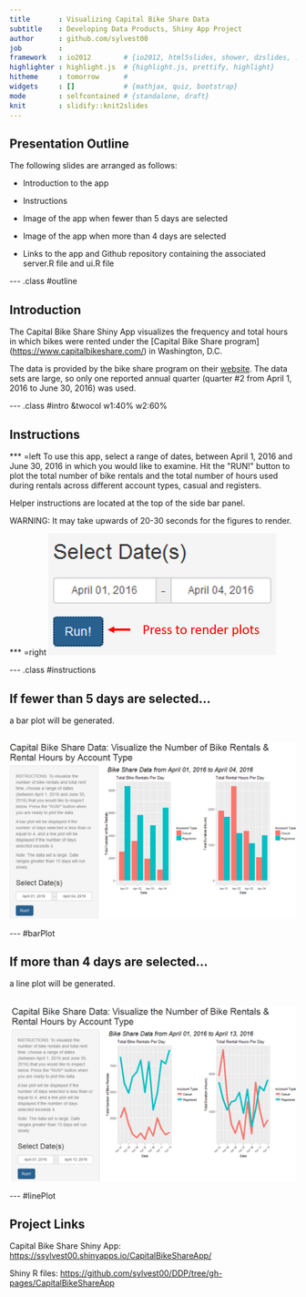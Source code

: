 ```yaml
---
title       : Visualizing Capital Bike Share Data
subtitle    : Developing Data Products, Shiny App Project
author      : github.com/sylvest00
job         : 
framework   : io2012        # {io2012, html5slides, shower, dzslides, ...}
highlighter : highlight.js  # {highlight.js, prettify, highlight}
hitheme     : tomorrow      # 
widgets     : []            # {mathjax, quiz, bootstrap}
mode        : selfcontained # {standalone, draft}
knit        : slidify::knit2slides
---
```


<style>
.title-slide {
  background-color: #FFFFFF;
  h2{color: #FFFFFF;}
}
</style>

## Presentation Outline
The following slides are arranged as follows:

- Introduction to the app

- Instructions

- Image of the app when fewer than 5 days are selected

- Image of the app when more than 4 days are selected

- Links to the app and Github repository containing the associated
server.R file and ui.R file

--- .class #outline

## Introduction
The Capital Bike Share Shiny App visualizes the frequency and total hours in which bikes were rented under the [Capital Bike Share program] (https://www.capitalbikeshare.com/) in Washington, D.C.

The data is provided by the bike share program on their [website](https://www.capitalbikeshare.com/system-data). The data sets are
large, so only one reported annual quarter (quarter #2 from April 1, 2016 to
June 30, 2016) was used.

--- .class #intro &twocol w1:40% w2:60%

## Instructions
*** =left
To use this app, select a range of dates, between April 1, 2016 and June 30, 2016
in which you would like to examine. Hit the "RUN!" button to plot the total
number of bike rentals and the total number of hours used during rentals across
different account types, casual and registers.

Helper instructions are located at the top of the side bar panel.

<span class = 'red'>WARNING: It may take upwards of 20-30 seconds for the figures to render.</span>

*** =right
<img width=400px src="run_button2.png"></img>

--- .class #instructions

## If fewer than 5 days are selected...
a bar plot will be generated.
<br/>
<br/>

<div style='text-align: center;'>
    <img width=600px src="app_bars.png"></img>
</div>

--- #barPlot

## If more than 4 days are selected...
a line plot will be generated.
<br/>
<br/>

<div style='text-align: center;'>
    <img width=600px src="app_lines.png"></img>
</div>

--- #linePlot

## Project Links
Capital Bike Share Shiny App: https://ssylvest00.shinyapps.io/CapitalBikeShareApp/

Shiny R files: https://github.com/sylvest00/DDP/tree/gh-pages/CapitalBikeShareApp
